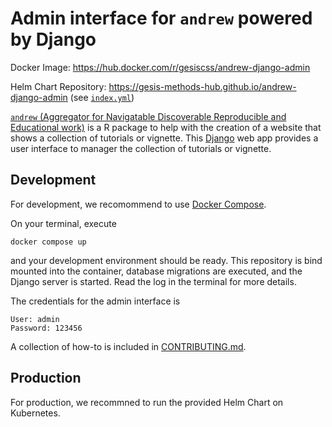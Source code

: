 # Admin interface for `andrew` powered by Django

Docker Image: https://hub.docker.com/r/gesiscss/andrew-django-admin

Helm Chart Repository: https://gesis-methods-hub.github.io/andrew-django-admin (see [`index.yml`](https://gesis-methods-hub.github.io/andrew-django-admin/index.yml))

[`andrew` (Aggregator for Navigatable Discoverable Reproducible and Educational work)](https://github.com/GESIS-Methods-Hub/andrew) is a R package to help with the creation of a website that shows a collection of tutorials or vignette. This [Django](https://www.djangoproject.com/) web app provides a user interface to manager the collection of tutorials or vignette.

## Development

For development, we recomommend to use [Docker Compose](https://docs.docker.com/compose/).

On your terminal, execute

```{bash}
docker compose up
```

and your development environment should be ready. This repository is bind mounted into the container, database migrations are executed, and the Django server is started. Read the log in the terminal for more details.

The credentials for the admin interface is

```
User: admin
Password: 123456
```

A collection of how-to is included in [CONTRIBUTING.md](CONTRIBUTING.md).

## Production

For production, we recommned to run the provided Helm Chart on Kubernetes.
